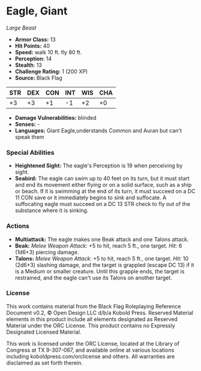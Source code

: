 # Eagle, Giant

*Large* *Beast*

- **Armor Class:** 13
- **Hit Points:** 40 
- **Speed:** walk 10 ft. fly 80 ft.
- **Perception**: 14
- **Stealth**: 13
- **Challenge Rating:** 1 (200 XP)
- **Source:** Black Flag

| STR | DEX | CON | INT | WIS | CHA |
| --- | --- | --- | --- | --- | --- |
| +3 | +3 | +1 | -1 | +2 | +0 |

- **Damage Vulnerabilities:** blinded
- **Senses:** -
- **Languages:** Giant Eagle,understands Common and Auran but can't speak them

### Special Abilities

- **Heightened Sight:** The eagle's Perception is 19 when perceiving by sight.
- **Seabird:** The eagle can swim up to 40 feet on its turn, but it must start and end its movement either flying or on a solid surface, such as a ship or beach. If it is swimming at the end of its turn, it must succeed on a DC 11 CON save or it immediately begins to sink and suffocate. A suffocating eagle must succeed on a DC 13 STR check to fly out of the substance where it is sinking.

### Actions

- **Multiattack:** The eagle makes one Beak attack and one Talons attack.
- **Beak:** _Melee Weapon Attack:_ +5 to hit, reach 5 ft., one target. _Hit:_ 6 (1d6+3) piercing damage.
- **Talons:** _Melee Weapon Attack:_ +5 to hit, reach 5 ft., one target. _Hit:_ 10 (2d6+3) slashing damage, and the target is grappled (escape DC 13) if it is a Medium or smaller creature. Until this grapple ends, the target is restrained, and the eagle can't use its Talons on another target.


### License

This work contains material from the Black Flag Roleplaying Reference Document v0.2, © Open Design LLC d/b/a Kobold Press. Reserved Material elements in this product include all elements designated as Reserved Material under the ORC License. This product contains no Expressly Designated Licensed Material.

This work is licensed under the ORC License, located at the Library of Congress at TX 9-307-067, and available online at various locations including koboldpress.com/orclicense and others. All warranties are disclaimed as set forth therein.
